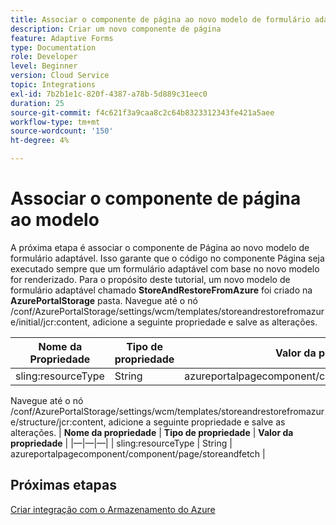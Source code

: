 ```yaml
---
title: Associar o componente de página ao novo modelo de formulário adaptável
description: Criar um novo componente de página
feature: Adaptive Forms
type: Documentation
role: Developer
level: Beginner
version: Cloud Service
topic: Integrations
exl-id: 7b2b1e1c-820f-4387-a78b-5d889c31eec0
duration: 25
source-git-commit: f4c621f3a9caa8c2c64b8323312343fe421a5aee
workflow-type: tm+mt
source-wordcount: '150'
ht-degree: 4%

---
```


# Associar o componente de página ao modelo

A próxima etapa é associar o componente de Página ao novo modelo de formulário adaptável. Isso garante que o código no componente Página seja executado sempre que um formulário adaptável com base no novo modelo for renderizado. Para o propósito deste tutorial, um novo modelo de formulário adaptável chamado **StoreAndRestoreFromAzure** foi criado na **AzurePortalStorage** pasta.
Navegue até o nó /conf/AzurePortalStorage/settings/wcm/templates/storeandrestorefromazure/initial/jcr:content, adicione a seguinte propriedade e salve as alterações.

| **Nome da Propriedade** | **Tipo de propriedade** | **Valor da propriedade** |
|--------------------|-------------------|-------------------------------------------------------|
| sling:resourceType | String | azureportalpagecomponent/component/page/storeandfetch |

Navegue até o nó /conf/AzurePortalStorage/settings/wcm/templates/storeandrestorefromazure/structure/jcr:content, adicione a seguinte propriedade e salve as alterações.
| **Nome da propriedade**  | **Tipo de propriedade** | **Valor da propriedade**                                    | |—|—|—| | sling:resourceType | String | azureportalpagecomponent/component/page/storeandfetch |


## Próximas etapas

[Criar integração com o Armazenamento do Azure](./create-fdm.md)
